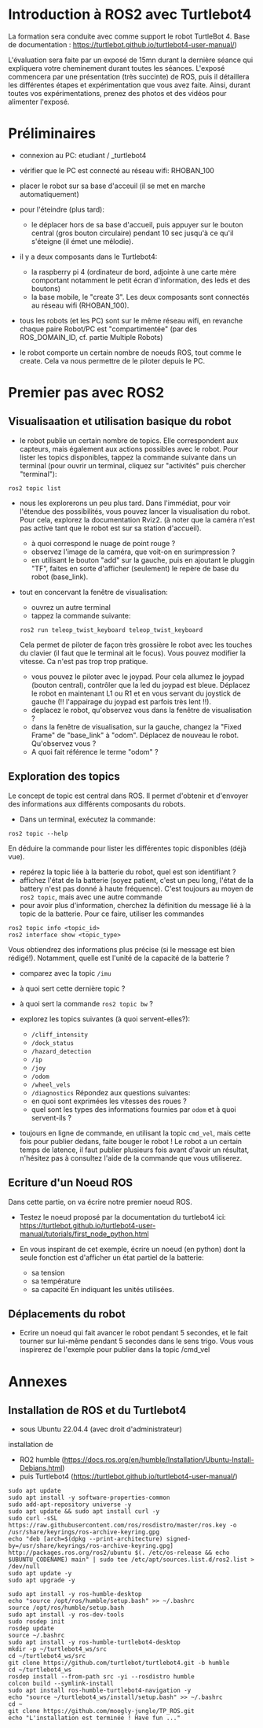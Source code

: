 Introduction à ROS2 avec Turtlebot4
===================================

La formation sera conduite avec comme support le robot TurtleBot 4.
Base de documentation : https://turtlebot.github.io/turtlebot4-user-manual/)

L'évaluation sera faite par un exposé de 15mn durant la dernière séance qui expliquera votre cheminement durant toutes les séances. L'exposé commencera par une présentation (très succinte) de ROS, puis il détaillera les différentes étapes et expérimentation que vous avez faite.
Ainsi, durant toutes vos expérimentations, prenez des photos et des vidéos pour alimenter l'exposé.

# Préliminaires

- connexion au PC: etudiant / _turtlebot4
- vérifier que le PC est connecté au réseau wifi: RHOBAN_100
- placer le robot sur sa base d'acceuil (il se met en marche automatiquement)
- pour l'éteindre (plus tard):
    - le déplacer hors de sa base d'accueil, puis appuyer sur le bouton central (gros bouton circulaire) pendant 10 sec jusqu'à ce qu'il s'éteigne (il émet une mélodie).

- il y a deux composants dans le Turtlebot4: 
  - la raspberry pi 4 (ordinateur de bord, adjointe à une carte mère comportant notamment le petit écran d'information, des leds et des boutons) 
  - la base mobile, le "create 3".
  Les deux composants sont connectés au réseau wifi (RHOBAN_100).

- tous les robots (et les PC) sont sur le même réseau wifi, en revanche chaque paire Robot/PC est "compartimentée" (par des ROS_DOMAIN_ID, cf. partie Multiple Robots) 

- le robot comporte un certain nombre de noeuds ROS, tout comme le create. Cela va nous permettre de le piloter depuis le PC.

# Premier pas avec ROS2

## Visualisaation et utilisation basique du robot

- le robot publie un certain nombre de topics. Elle correspondent aux capteurs, mais également aux actions possibles avec le robot. Pour lister les topics disponibles, tappez la commande suivante dans un terminal (pour ouvrir un terminal, cliquez sur "activités" puis chercher "terminal"):
```
ros2 topic list
```

- nous les explorerons un peu plus tard. Dans l'immédiat, pour voir l'étendue des possibilités, vous pouvez lancer la visualisation du robot. Pour cela, explorez la documentation Rviz2.
(à noter que la caméra n'est pas active tant que le robot est sur sa station d'accueil).
    - à quoi correspond le nuage de point rouge ?
    - observez l'image de la caméra, que voit-on en surimpression ?
    - en utilisant le bouton "add" sur la gauche, puis en ajoutant le pluggin "TF", faites en sorte d'afficher (seulement) le repère de base du robot (base_link).

- tout en concervant la fenêtre de visualisation:
    - ouvrez un autre terminal
    - tappez la commande suivante:
    ``` 
    ros2 run teleop_twist_keyboard teleop_twist_keyboard
    ```
    Cela permet de piloter de façon très grossière le robot avec les touches du clavier (il faut que le terminal ait le focus). Vous pouvez modifier la vitesse. Ca n'est pas trop trop pratique.
    - vous pouvez le piloter avec le joypad. Pour cela allumez le joypad (bouton central), contrôler que la led du joypad est bleue. Déplacez le robot en maintenant L1 ou R1 et en vous servant du joystick de gauche (!! l'appairage du joypad est parfois très lent !!).
    - deplacez le robot, qu'observez vous dans la fenêtre de visualisation ?
    - dans la fenêtre de visualisation, sur la gauche, changez la "Fixed Frame" de "base_link" à "odom". Déplacez de nouveau le robot. Qu'observez vous ?
    - A quoi fait référence le terme "odom" ?

## Exploration des topics

Le concept de topic est central dans ROS. Il permet d'obtenir et d'envoyer des informations aux différents composants du robots.

- Dans un terminal, exécutez la commande:
```
ros2 topic --help
```
En déduire la commande pour lister les différentes topic disponibles (déjà vue).
- repérez la topic liée à la batterie du robot, quel est son identifiant ?
- affichez l'état de la batterie (soyez patient, c'est un peu long, l'état de la battery n'est pas donné à haute fréquence). C'est toujours au moyen de `ros2 topic`, mais avec une autre commande
- pour avoir plus d'information, cherchez la définition du message lié à la topic de la batterie. Pour ce faire, utiliser les commandes
```
ros2 topic info <topic_id>
ros2 interface show <topic_type>
```
Vous obtiendrez des informations plus précise (si le message est bien rédigé!). Notamment, quelle est l'unité de la capacité de la batterie ?
- comparez avec la topic `/imu`
- à quoi sert cette dernière topic ?
- à quoi sert la commande `ros2 topic bw` ?
- explorez les topics suivantes (à quoi servent-elles?):
    - `/cliff_intensity`
    - `/dock_status`
    - `/hazard_detection`
    - `/ip`
    - `/joy`
    - `/odom`
    - `/wheel_vels`
    - `/diagnostics`
Répondez aux questions suivantes:
    - en quoi sont exprimées les vitesses des roues ?
    - quel sont les types des informations fournies par `odom` et à quoi servent-ils ?
 
- toujours en ligne de commande, en utilisant la topic `cmd_vel`, mais cette fois pour publier dedans, faite bouger le robot ! Le robot a un certain temps de latence, il faut publier plusieurs fois avant d'avoir un résultat, n'hésitez pas à consultez l'aide de la commande que vous utiliserez. 

## Ecriture d'un Noeud ROS

Dans cette partie, on va écrire notre premier noeud ROS.

- Testez le noeud proposé par la documentation du turtlebot4 ici:
 https://turtlebot.github.io/turtlebot4-user-manual/tutorials/first_node_python.html

- En vous inspirant de cet exemple, écrire un noeud (en python) dont la seule fonction est d'afficher un état partiel de la batterie:
  - sa tension 
  - sa température
  - sa capacité
  En indiquant les unités utilisées.

## Déplacements du robot

- Ecrire un noeud qui fait avancer le robot pendant 5 secondes, et le fait tourner sur lui-même pendant 5 secondes dans le sens trigo. Vous vous inspirerez de l'exemple pour publier dans la topic /cmd_vel

# Annexes

## Installation de ROS et du Turtlebot4
- sous Ubuntu 22.04.4 (avec droit d'administrateur)

installation de 
- RO2 humble (https://docs.ros.org/en/humble/Installation/Ubuntu-Install-Debians.html)
- puis Turtlebot4 (https://turtlebot.github.io/turtlebot4-user-manual/)
```
sudo apt update
sudo apt install -y software-properties-common
sudo add-apt-repository universe -y
sudo apt update && sudo apt install curl -y
sudo curl -sSL https://raw.githubusercontent.com/ros/rosdistro/master/ros.key -o /usr/share/keyrings/ros-archive-keyring.gpg
echo "deb [arch=$(dpkg --print-architecture) signed-by=/usr/share/keyrings/ros-archive-keyring.gpg] http://packages.ros.org/ros2/ubuntu $(. /etc/os-release && echo $UBUNTU_CODENAME) main" | sudo tee /etc/apt/sources.list.d/ros2.list > /dev/null
sudo apt update -y
sudo apt upgrade -y

sudo apt install -y ros-humble-desktop
echo "source /opt/ros/humble/setup.bash" >> ~/.bashrc
source /opt/ros/humble/setup.bash
sudo apt install -y ros-dev-tools
sudo rosdep init
rosdep update
source ~/.bashrc
sudo apt install -y ros-humble-turtlebot4-desktop
mkdir -p ~/turtlebot4_ws/src
cd ~/turtlebot4_ws/src
git clone https://github.com/turtlebot/turtlebot4.git -b humble
cd ~/turtlebot4_ws
rosdep install --from-path src -yi --rosdistro humble
colcon build --symlink-install
sudo apt install ros-humble-turtlebot4-navigation -y
echo "source ~/turtlebot4_ws/install/setup.bash" >> ~/.bashrc
cd ~
git clone https://github.com/moogly-jungle/TP_ROS.git
echo "L'installation est terminée ! Have fun ..."
```




